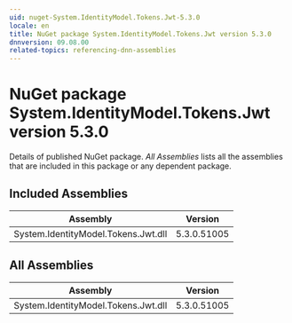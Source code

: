 ```yaml
---
uid: nuget-System.IdentityModel.Tokens.Jwt-5.3.0
locale: en
title: NuGet package System.IdentityModel.Tokens.Jwt version 5.3.0
dnnversion: 09.08.00
related-topics: referencing-dnn-assemblies
---
```


# NuGet package System.IdentityModel.Tokens.Jwt version 5.3.0
Details of published NuGet package.
*All Assemblies* lists all the assemblies that are included in this package or any dependent package.

## Included Assemblies

|Assembly|Version|
|---|---|
|System.IdentityModel.Tokens.Jwt.dll|5.3.0.51005|

## All Assemblies

|Assembly|Version|
|---|---|
|System.IdentityModel.Tokens.Jwt.dll|5.3.0.51005|


